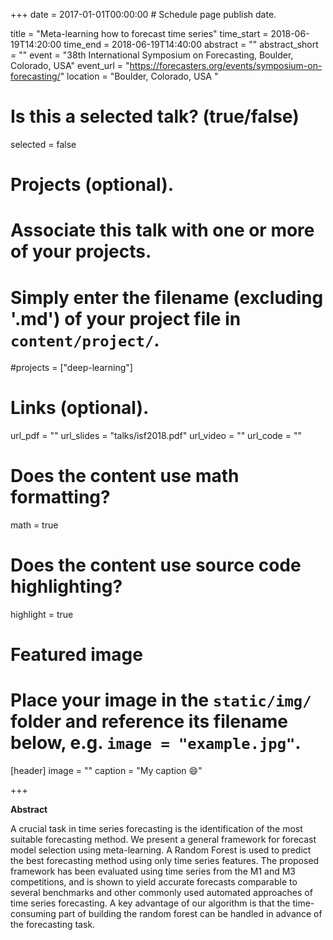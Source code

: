 +++
date = 2017-01-01T00:00:00  # Schedule page publish date.

title = "Meta-learning how to forecast time series"
time_start = 2018-06-19T14:20:00
time_end = 2018-06-19T14:40:00
abstract = ""
abstract_short = ""
event = "38th International Symposium on Forecasting, Boulder, Colorado, USA"
event_url = "https://forecasters.org/events/symposium-on-forecasting/"
location = "Boulder, Colorado, USA "

# Is this a selected talk? (true/false)
selected = false

# Projects (optional).
#   Associate this talk with one or more of your projects.
#   Simply enter the filename (excluding '.md') of your project file in `content/project/`.
#projects = ["deep-learning"]

# Links (optional).
url_pdf = ""
url_slides = "talks/isf2018.pdf"
url_video = ""
url_code = ""

# Does the content use math formatting?
math = true

# Does the content use source code highlighting?
highlight = true

# Featured image
# Place your image in the `static/img/` folder and reference its filename below, e.g. `image = "example.jpg"`.
[header]
image = ""
caption = "My caption :smile:"

+++

**Abstract**

A crucial task in time series forecasting is the identification of the most suitable forecasting method. We present a general framework for forecast model selection using meta-learning. A Random Forest is used to predict the best forecasting method using only time series features. The proposed framework has been evaluated using time series from the M1 and M3 competitions, and is shown to yield accurate forecasts comparable to several benchmarks and other commonly used automated approaches of time series forecasting. A key advantage of our algorithm is that the time-consuming part of building the random forest can be handled in advance of the forecasting task.